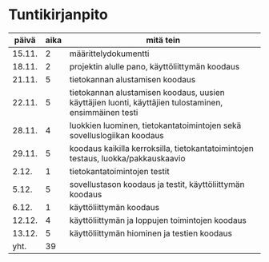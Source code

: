 # Tuntikirjanpito
|päivä |aika|mitä tein|
|------|----|---------|
|15.11.|2   |määrittelydokumentti|
|18.11.|2   |projektin alulle pano, käyttöliittymän koodaus|
|21.11.|5   |tietokannan alustamisen koodaus|
|22.11.|5   |tietokannan alustamisen koodaus, uusien käyttäjien luonti, käyttäjien tulostaminen, ensimmäinen testi|
|28.11.|4   |luokkien luominen, tietokantatoimintojen sekä sovelluslogiikan koodaus|
|29.11.|5   |koodaus kaikilla kerroksilla, tietokantatoimintojen testaus, luokka/pakkauskaavio|
|2.12. |1   |tietokantatoimintojen testit|
|5.12. |5   |sovellustason koodaus ja testit, käyttöliittymän koodaus|
|6.12. |1   |käyttöliittymän koodaus|
|12.12.|4   |käyttöliittymän ja loppujen toimintojen koodaus|
|13.12.|5   |käyttöliittymän hiominen ja testien koodaus|
|yht.  |39  ||
